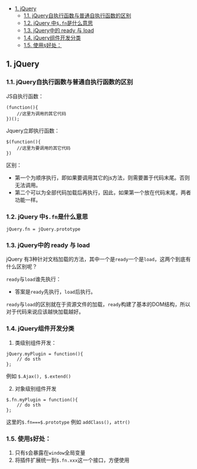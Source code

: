- [1. jQuery](#1-jquery)
  - [1.1. jQuery自执行函数与普通自执行函数的区别](#11-jquery自执行函数与普通自执行函数的区别)
  - [1.2. jQuery 中`$.fn`是什么意思](#12-jquery-中fn是什么意思)
  - [1.3. jQuery中的 ready 与 load](#13-jquery中的-ready-与-load)
  - [1.4. jQuery组件开发分类](#14-jquery组件开发分类)
  - [1.5. 使用`$`好处：](#15-使用好处)

## 1. jQuery
### 1.1. jQuery自执行函数与普通自执行函数的区别
JS自执行函数： 
```
(function(){
	//这里为调用的其它代码
})();
```
Jquery立即执行函数：
```
$(function(){
	//这里为要调用的其它代码
})
```
区别：
- 第一个为顺序执行，即如果要调用其它的js方法，则需要置于代码末尾。否则无法调用。
- 第二个可以为全部代码加载后再执行，因此，如果第一个放在代码末尾，两者功能一样。



### 1.2. jQuery 中`$.fn`是什么意思
`jQuery.fn = jQuery.prototype`



### 1.3. jQuery中的 ready 与 load 
jQuery 有3种针对文档加载的方法，其中一个是`ready`一个是`load`，这两个到底有什么区别呢？

`ready`与`load`谁先执行：
- 答案是`ready`先执行，`load`后执行。

`ready`与`load`的区别就在于资源文件的加载，`ready`构建了基本的DOM结构，所以对于代码来说应该越快加载越好。



### 1.4. jQuery组件开发分类
1. 类级别组件开发：
```
jQuery.myPlugin = function(){
    // do sth
};
```
例如 `$.Ajax(), $.extend()`

2. 对象级别组件开发
```
$.fn.myPlugin = function(){
    // do sth
};
```
这里的`$.fn===$.prototype`
例如 `addClass()`，`attr()`

### 1.5. 使用`$`好处：
1. 只有`$`会暴露在`window`全局变量
2. 将插件扩展统一到`$.fn.xxx`这一个接口，方便使用